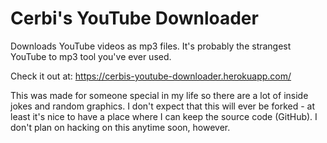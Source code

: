 # Cerbi's YouTube Downloader

Downloads YouTube videos as mp3 files. It's probably the strangest YouTube to mp3 tool you've ever used.

Check it out at: <https://cerbis-youtube-downloader.herokuapp.com/>

This was made for someone special in my life so there are a lot of inside jokes and random graphics. I don't expect that this will ever be forked - at least it's nice to have a place where I can keep the source code (GitHub). I don't plan on hacking on this anytime soon, however.
